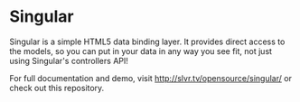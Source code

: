 # Singular

Singular is a simple HTML5 data binding layer. It provides direct access to the models, so you can put in your data in any way you see fit, not just
using Singular's controllers API!

For full documentation and demo, visit http://slvr.tv/opensource/singular/ or check out this repository.
